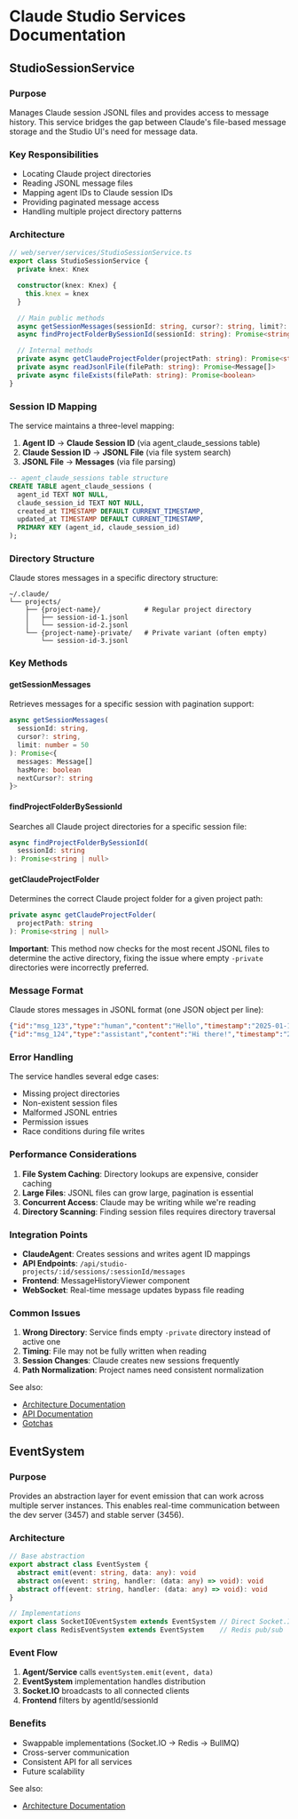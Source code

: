# Claude Studio Services Documentation

## StudioSessionService

### Purpose

Manages Claude session JSONL files and provides access to message history. This service bridges the gap between Claude's file-based message storage and the Studio UI's need for message data.

### Key Responsibilities

- Locating Claude project directories
- Reading JSONL message files
- Mapping agent IDs to Claude session IDs
- Providing paginated message access
- Handling multiple project directory patterns

### Architecture

```typescript
// web/server/services/StudioSessionService.ts
export class StudioSessionService {
  private knex: Knex

  constructor(knex: Knex) {
    this.knex = knex
  }

  // Main public methods
  async getSessionMessages(sessionId: string, cursor?: string, limit?: number)
  async findProjectFolderBySessionId(sessionId: string): Promise<string | null>

  // Internal methods
  private async getClaudeProjectFolder(projectPath: string): Promise<string | null>
  private async readJsonlFile(filePath: string): Promise<Message[]>
  private async fileExists(filePath: string): Promise<boolean>
}
```

### Session ID Mapping

The service maintains a three-level mapping:

1. **Agent ID** → **Claude Session ID** (via agent_claude_sessions table)
2. **Claude Session ID** → **JSONL File** (via file system search)
3. **JSONL File** → **Messages** (via file parsing)

```sql
-- agent_claude_sessions table structure
CREATE TABLE agent_claude_sessions (
  agent_id TEXT NOT NULL,
  claude_session_id TEXT NOT NULL,
  created_at TIMESTAMP DEFAULT CURRENT_TIMESTAMP,
  updated_at TIMESTAMP DEFAULT CURRENT_TIMESTAMP,
  PRIMARY KEY (agent_id, claude_session_id)
);
```

### Directory Structure

Claude stores messages in a specific directory structure:

```
~/.claude/
└── projects/
    ├── {project-name}/           # Regular project directory
    │   ├── session-id-1.jsonl
    │   └── session-id-2.jsonl
    └── {project-name}-private/   # Private variant (often empty)
        └── session-id-3.jsonl
```

### Key Methods

#### getSessionMessages

Retrieves messages for a specific session with pagination support:

```typescript
async getSessionMessages(
  sessionId: string,
  cursor?: string,
  limit: number = 50
): Promise<{
  messages: Message[]
  hasMore: boolean
  nextCursor?: string
}>
```

#### findProjectFolderBySessionId

Searches all Claude project directories for a specific session file:

```typescript
async findProjectFolderBySessionId(
  sessionId: string
): Promise<string | null>
```

#### getClaudeProjectFolder

Determines the correct Claude project folder for a given project path:

```typescript
private async getClaudeProjectFolder(
  projectPath: string
): Promise<string | null>
```

**Important**: This method now checks for the most recent JSONL files to determine the active directory, fixing the issue where empty `-private` directories were incorrectly preferred.

### Message Format

Claude stores messages in JSONL format (one JSON object per line):

```json
{"id":"msg_123","type":"human","content":"Hello","timestamp":"2025-01-10T12:00:00Z"}
{"id":"msg_124","type":"assistant","content":"Hi there!","timestamp":"2025-01-10T12:00:01Z"}
```

### Error Handling

The service handles several edge cases:

- Missing project directories
- Non-existent session files
- Malformed JSONL entries
- Permission issues
- Race conditions during file writes

### Performance Considerations

1. **File System Caching**: Directory lookups are expensive, consider caching
2. **Large Files**: JSONL files can grow large, pagination is essential
3. **Concurrent Access**: Claude may be writing while we're reading
4. **Directory Scanning**: Finding session files requires directory traversal

### Integration Points

- **ClaudeAgent**: Creates sessions and writes agent ID mappings
- **API Endpoints**: `/api/studio-projects/:id/sessions/:sessionId/messages`
- **Frontend**: MessageHistoryViewer component
- **WebSocket**: Real-time message updates bypass file reading

### Common Issues

1. **Wrong Directory**: Service finds empty `-private` directory instead of active one
2. **Timing**: File may not be fully written when reading
3. **Session Changes**: Claude creates new sessions frequently
4. **Path Normalization**: Project names need consistent normalization

See also:

- [Architecture Documentation](./architecture.md#cross-server-communication-architecture)
- [API Documentation](./apis.md#studio-session-messages-api)
- [Gotchas](./gotchas.md#claude-session-file-location-issue)

## EventSystem

### Purpose

Provides an abstraction layer for event emission that can work across multiple server instances. This enables real-time communication between the dev server (3457) and stable server (3456).

### Architecture

```typescript
// Base abstraction
export abstract class EventSystem {
  abstract emit(event: string, data: any): void
  abstract on(event: string, handler: (data: any) => void): void
  abstract off(event: string, handler: (data: any) => void): void
}

// Implementations
export class SocketIOEventSystem extends EventSystem // Direct Socket.IO
export class RedisEventSystem extends EventSystem    // Redis pub/sub
```

### Event Flow

1. **Agent/Service** calls `eventSystem.emit(event, data)`
2. **EventSystem** implementation handles distribution
3. **Socket.IO** broadcasts to all connected clients
4. **Frontend** filters by agentId/sessionId

### Benefits

- Swappable implementations (Socket.IO → Redis → BullMQ)
- Cross-server communication
- Consistent API for all services
- Future scalability

See also:

- [Architecture Documentation](./architecture.md#eventsystem-abstraction)
